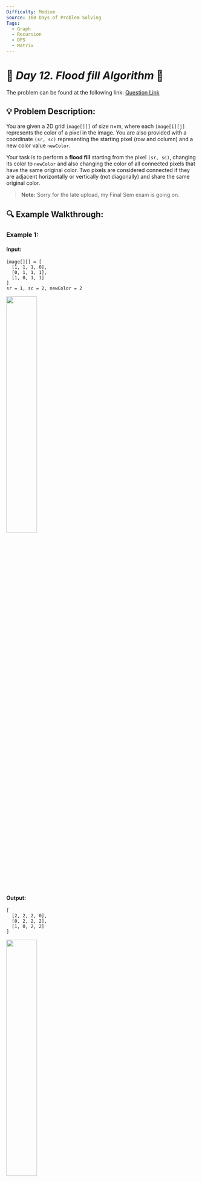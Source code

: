 ```yaml
---
Difficulty: Medium
Source: 160 Days of Problem Solving
Tags:
  - Graph
  - Recursion
  - DFS
  - Matrix
---
```


# 🚀 _Day 12. Flood fill Algorithm_ 🧠


The problem can be found at the following link: [Question Link](https://www.geeksforgeeks.org/batch/gfg-160-problems/track/graph-gfg-160/problem/flood-fill-algorithm1856)

## 💡 **Problem Description:**

You are given a 2D grid `image[][]` of size n×m, where each `image[i][j]` represents the color of a pixel in the image. You are also provided with a coordinate `(sr, sc)` representing the starting pixel (row and column) and a new color value `newColor`.  

Your task is to perform a **flood fill** starting from the pixel `(sr, sc)`, changing its color to `newColor` and also changing the color of all connected pixels that have the same original color. Two pixels are considered connected if they are adjacent horizontally or vertically (not diagonally) and share the same original color.

> **Note:** Sorry for the late upload, my Final Sem exam is going on.

## 🔍 **Example Walkthrough:**

### **Example 1:**  

#### **Input:**  
```
image[][] = [
  [1, 1, 1, 0],
  [0, 1, 1, 1],
  [1, 0, 1, 1]
]
sr = 1, sc = 2, newColor = 2
```  

<img src="https://github.com/user-attachments/assets/56ccec2d-ab19-4eea-91a7-e49a097c502e" width="40%">


#### **Output:**  
```
[
  [2, 2, 2, 0],
  [0, 2, 2, 2],
  [1, 0, 2, 2]
]
```  

<img src="https://github.com/user-attachments/assets/a0f61ed8-0207-4b66-90c9-4607f4e18e5c" width="40%">


#### **Explanation:**  
Starting from pixel `(1, 2)` with value `1`, the algorithm updates every 4-directionally connected pixel that has a value of `1` to `2`.


### **Example 2:**  

#### **Input:**  
```
image[][] = [
  [1, 1, 1],
  [1, 1, 0],
  [1, 0, 1]
]
sr = 1, sc = 1, newColor = 2
```  

#### **Output:**  
```
[
  [2, 2, 2],
  [2, 2, 0],
  [2, 0, 1]
]
```  

#### **Explanation:**  
Starting from the center pixel `(1, 1)` (with value `1`), all pixels connected by a path of the same color are changed to `2`. Note that the bottom right corner remains unchanged because it is not 4-directionally connected.


### **Example 3:**  

#### **Input:**  
```
image[][] = [
  [0, 1, 0],
  [0, 1, 0]
]
sr = 0, sc = 1, newColor = 0
```  

#### **Output:**  
```
[
  [0, 0, 0],
  [0, 0, 0]
]
```  

#### **Explanation:**  
Starting from pixel `(0, 1)` with value `1`, all its 4-directionally connected pixels with value `1` are updated to `0`.

### **Constraints:**  
- `1 ≤ n ≤ m ≤ 500`
- `0 ≤ image[i][j] ≤ 10`
- `0 ≤ newColor ≤ 10`
- `0 ≤ sr ≤ (n-1)`
- `0 ≤ sc ≤ (m-1)`
 

## 🎯 **My Approach:**

### **Flood Fill using BFS/DFS**

### **Algorithm Steps:**

1. **Identify the original color:** Determine the color of the starting pixel `(sr, sc)`.  
2. **Edge Case Check:** If the original color is the same as `newColor`, no changes are needed.  
3. **Traversal:**  
   - **BFS Approach:** Use a queue to perform a level-order traversal and update the color for every 4-directionally connected pixel that matches the original color.  
   - **DFS Approach (Recursive):** Use recursion to update connected pixels.
4. **Update Process:**  
   - For each pixel meeting the criteria, update its color to `newColor` and add its valid neighbors (up, down, left, right) to be processed next.
5. **Return the Updated Image:** After processing every eligible pixel, return the modified grid.


## 🕒 **Time and Auxiliary Space Complexity**

- **Expected Time Complexity:** `O(n * m)`, as in the worst-case scenario, every pixel in the image is visited exactly once.
- **Expected Auxiliary Space Complexity:** `O(n * m)`, in the worst case the recursion call stack (or BFS queue) may store a significant fraction of the pixels if they are all connected.

## 📝 **Solution Code**

## **Code (C++)**

```cpp
class Solution {
  public:
    vector<vector<int>> floodFill(vector<vector<int>>& A, int sr, int sc, int nc) {
        int m = A.size(), n = A[0].size(), oc = A[sr][sc];
        if (oc == nc) return A;
        queue<pair<int, int>> q; q.push({sr, sc});
        A[sr][sc] = nc;
        int d[5] = {-1, 0, 1, 0, -1};
        while (!q.empty()) {
            int x = q.front().first, y = q.front().second; q.pop();
            for (int i = 0; i < 4; i++) {
                int nx = x + d[i], ny = y + d[i+1];
                if (nx >= 0 && ny >= 0 && nx < m && ny < n && A[nx][ny] == oc) {
                    A[nx][ny] = nc;
                    q.push({nx, ny});
                }
            }
        }
        return A;
    }
};
```

<details>
<summary><h2 align="center">⚡ Alternative Approaches</h2></summary>


## 📊 **2️⃣ DFS-Based Flood Fill (Recursive)**

#### **Algorithm Steps:**

1. If the original color equals the new color, return the image.
2. Use recursion to fill all neighboring cells with the same color.
3. For each valid 4-directional neighbor, apply the fill operation recursively.

```cpp
class Solution {
public:
    void dfs(vector<vector<int>>& A, int x, int y, int oc, int nc) {
        if (x < 0 || y < 0 || x >= A.size() || y >= A[0].size() || A[x][y] != oc) return;
        A[x][y] = nc;
        dfs(A, x+1, y, oc, nc);
        dfs(A, x-1, y, oc, nc);
        dfs(A, x, y+1, oc, nc);
        dfs(A, x, y-1, oc, nc);
    }

    vector<vector<int>> floodFill(vector<vector<int>>& A, int sr, int sc, int nc) {
        int oc = A[sr][sc];
        if (oc != nc)
            dfs(A, sr, sc, oc, nc);
        return A;
    }
};
```

## 📊 Time and Space Complexity

| Metric             | Value        |
|--------------------|--------------|
| 🕒 Time Complexity  | `O(m * n)`   |
| 🧠 Space Complexity | `O(m * n)` (recursive call stack) |

#### ✅ **Why This Approach?**

Recursive DFS is intuitive and easy to implement for grid-based problems. It works well for small to medium-sized images.


### 🆚 **Comparison of Approaches**

| **Approach**                     | ⏱️ **Time Complexity** | 🗂️ **Space Complexity** | ✅ **Pros**                              | ⚠️ **Cons**                              |
|------------------------------------|-------------------------|--------------------------|----------------------------------------------|-----------------------------------------------|
| **BFS (Queue)**                | 🟢 O`O(m * n)`                | 🟡 `O(m * n)`                 | Iterative, avoids recursion depth issues	 | Slightly more verbose      |
| **DFS (Recursive)**                | 🟢 O`O(m * n)`                | 🟡 `O(m * n)`                 | Intuitive, concise implementation	 | Risk of stack overflow on large inputs	      |


✅ **Best Choice?**
- Use BFS as the main method for better safety on large inputs.
- Use **DFS (Recursive)** for simpler problems and shorter DAGs.

</details>


## **Code (Java)**

```java
class Solution {
    public int[][] floodFill(int[][] A, int sr, int sc, int nc) {
        int m = A.length, n = A[0].length, oc = A[sr][sc];
        if (oc == nc) return A;
        Queue<int[]> q = new LinkedList<>();
        q.add(new int[]{sr, sc});
        A[sr][sc] = nc;
        int[] d = {-1, 0, 1, 0, -1};
        while (!q.isEmpty()) {
            int[] p = q.poll();
            for (int i = 0; i < 4; i++) {
                int x = p[0] + d[i], y = p[1] + d[i+1];
                if (x >= 0 && y >= 0 && x < m && y < n && A[x][y] == oc) {
                    A[x][y] = nc;
                    q.add(new int[]{x, y});
                }
            }
        }
        return A;
    }
}
```

## **Code (Python)**

```python
class Solution:
    def floodFill(self, A, sr, sc, nc):
        m, n, oc = len(A), len(A[0]), A[sr][sc]
        if oc == nc: return A
        q = [(sr, sc)]
        A[sr][sc] = nc
        d = [-1, 0, 1, 0, -1]
        while q:
            x, y = q.pop(0)
            for i in range(4):
                nx, ny = x + d[i], y + d[i+1]
                if 0 <= nx < m and 0 <= ny < n and A[nx][ny] == oc:
                    A[nx][ny] = nc
                    q.append((nx, ny))
        return A
```

## 🎯 **Contribution and Support:**

For discussions, questions, or doubts related to this solution, feel free to connect on LinkedIn: [Any Questions](https://www.linkedin.com/in/patel-hetkumar-sandipbhai-8b110525a/). Let’s make this learning journey more collaborative!

⭐ **If you find this helpful, please give this repository a star!** ⭐

---

<div align="center">
  <h3><b>📍Visitor Count</b></h3>
</div>

<p align="center">
  <img src="https://profile-counter.glitch.me/Hunterdii/count.svg" />
</p>
